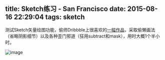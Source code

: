 title: Sketch练习 - San Francisco
date: 2015-08-16 22:29:04
tags: sketch 
---
测试Sketch矢量绘图功能，偷师Dribbble上很喜欢的[一幅作品](https://dribbble.com/shots/2032002-Animated-illustrations-NY-and-SF)，采取偷懒画法（省略阴影细节）以及各种歪门邪道（狂用subtract和mask），用时大概1个半小时。

<!-- more -->

![image](http://7qn9uj.com1.z0.glb.clouddn.com/media/SF.png)